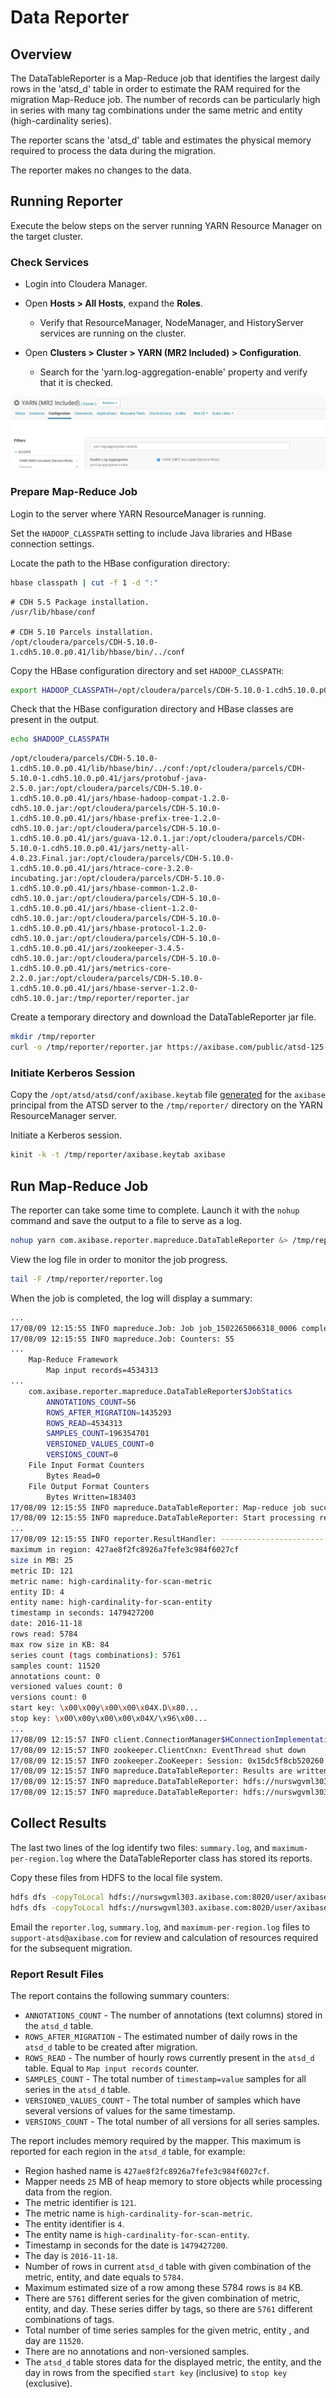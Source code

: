 # Data Reporter

## Overview

The DataTableReporter is a Map-Reduce job that identifies the largest daily rows in the 'atsd_d' table in order to estimate the RAM required for the migration Map-Reduce job. The number of records can be particularly high in series with many tag combinations under the same metric and entity (high-cardinality series).

The reporter scans the 'atsd_d' table and estimates the physical memory required to process the data during the migration.

The reporter makes no changes to the data.

## Running Reporter

Execute the below steps on the server running YARN Resource Manager on the target cluster.

### Check Services

* Login into Cloudera Manager.

* Open **Hosts > All Hosts**, expand the **Roles**.

  * Verify that ResourceManager, NodeManager, and HistoryServer services are running on the cluster.

* Open **Clusters > Cluster > YARN (MR2 Included) > Configuration**.

  * Search for the 'yarn.log-aggregation-enable' property and verify that it is checked.

![](./images/cloudera-log-aggregation-settings.jpeg)

### Prepare Map-Reduce Job

Login to the server where YARN ResourceManager is running.

Set the `HADOOP_CLASSPATH` setting to include Java libraries and HBase connection settings.

Locate the path to the HBase configuration directory:

```sh
hbase classpath | cut -f 1 -d ":"
```

```
# CDH 5.5 Package installation.
/usr/lib/hbase/conf

# CDH 5.10 Parcels installation.
/opt/cloudera/parcels/CDH-5.10.0-1.cdh5.10.0.p0.41/lib/hbase/bin/../conf
```

Copy  the HBase configuration directory and set `HADOOP_CLASSPATH`:

```sh
export HADOOP_CLASSPATH=/opt/cloudera/parcels/CDH-5.10.0-1.cdh5.10.0.p0.41/lib/hbase/bin/../conf:$(hbase mapredcp):/tmp/reporter/reporter.jar
```

Check that the HBase configuration directory and HBase classes are present in the output.

```sh
echo $HADOOP_CLASSPATH
```

```
/opt/cloudera/parcels/CDH-5.10.0-1.cdh5.10.0.p0.41/lib/hbase/bin/../conf:/opt/cloudera/parcels/CDH-5.10.0-1.cdh5.10.0.p0.41/jars/protobuf-java-2.5.0.jar:/opt/cloudera/parcels/CDH-5.10.0-1.cdh5.10.0.p0.41/jars/hbase-hadoop-compat-1.2.0-cdh5.10.0.jar:/opt/cloudera/parcels/CDH-5.10.0-1.cdh5.10.0.p0.41/jars/hbase-prefix-tree-1.2.0-cdh5.10.0.jar:/opt/cloudera/parcels/CDH-5.10.0-1.cdh5.10.0.p0.41/jars/guava-12.0.1.jar:/opt/cloudera/parcels/CDH-5.10.0-1.cdh5.10.0.p0.41/jars/netty-all-4.0.23.Final.jar:/opt/cloudera/parcels/CDH-5.10.0-1.cdh5.10.0.p0.41/jars/htrace-core-3.2.0-incubating.jar:/opt/cloudera/parcels/CDH-5.10.0-1.cdh5.10.0.p0.41/jars/hbase-common-1.2.0-cdh5.10.0.jar:/opt/cloudera/parcels/CDH-5.10.0-1.cdh5.10.0.p0.41/jars/hbase-client-1.2.0-cdh5.10.0.jar:/opt/cloudera/parcels/CDH-5.10.0-1.cdh5.10.0.p0.41/jars/hbase-protocol-1.2.0-cdh5.10.0.jar:/opt/cloudera/parcels/CDH-5.10.0-1.cdh5.10.0.p0.41/jars/zookeeper-3.4.5-cdh5.10.0.jar:/opt/cloudera/parcels/CDH-5.10.0-1.cdh5.10.0.p0.41/jars/metrics-core-2.2.0.jar:/opt/cloudera/parcels/CDH-5.10.0-1.cdh5.10.0.p0.41/jars/hbase-server-1.2.0-cdh5.10.0.jar:/tmp/reporter/reporter.jar
```

Create a temporary directory and download the DataTableReporter jar file.

```sh
mkdir /tmp/reporter
curl -o /tmp/reporter/reporter.jar https://axibase.com/public/atsd-125-migration/reporter_5.10_v2.jar
```

### Initiate Kerberos Session

Copy the `/opt/atsd/atsd/conf/axibase.keytab` file [generated](../../installation/cloudera.md#generate-keytab-file-for-axibase-principal) for the `axibase` principal from the ATSD server to the `/tmp/reporter/` directory on the YARN ResourceManager server.

Initiate a Kerberos session.

```sh
kinit -k -t /tmp/reporter/axibase.keytab axibase
```

## Run Map-Reduce Job

The reporter can take some time to complete. Launch it with the `nohup` command and save the output to a file to serve as a log.

```sh
nohup yarn com.axibase.reporter.mapreduce.DataTableReporter &> /tmp/reporter/reporter.log &
```

View the log file in order to monitor the job progress. 

```sh
tail -F /tmp/reporter/reporter.log
``` 

When the job is completed, the log will display a summary:

```sh
...
17/08/09 12:15:55 INFO mapreduce.Job: Job job_1502265066318_0006 completed successfully
17/08/09 12:15:55 INFO mapreduce.Job: Counters: 55
...
	Map-Reduce Framework
		Map input records=4534313
...
	com.axibase.reporter.mapreduce.DataTableReporter$JobStatics
		ANNOTATIONS_COUNT=56
		ROWS_AFTER_MIGRATION=1435293
		ROWS_READ=4534313
		SAMPLES_COUNT=196354701
		VERSIONED_VALUES_COUNT=0
		VERSIONS_COUNT=0
	File Input Format Counters
		Bytes Read=0
	File Output Format Counters
		Bytes Written=183403
17/08/09 12:15:55 INFO mapreduce.DataTableReporter: Map-reduce job success!
17/08/09 12:15:55 INFO mapreduce.DataTableReporter: Start processing results of the map-reduce jab.
...
17/08/09 12:15:55 INFO reporter.ResultHandler: ---------------------------------
maximum in region: 427ae8f2fc8926a7fefe3c984f6027cf
size in MB: 25
metric ID: 121
metric name: high-cardinality-for-scan-metric
entity ID: 4
entity name: high-cardinality-for-scan-entity
timestamp in seconds: 1479427200
date: 2016-11-18
rows read: 5784
max row size in KB: 84
series count (tags combinations): 5761
samples count: 11520
annotations count: 0
versioned values count: 0
versions count: 0
start key: \x00\x00y\x00\x00\x04X.D\x80...
stop key: \x00\x00y\x00\x00\x04X/\x96\x00...
...
17/08/09 12:15:57 INFO client.ConnectionManager$HConnectionImplementation: Closing zookeeper sessionid=0x15dc5f8cb520260
17/08/09 12:15:57 INFO zookeeper.ClientCnxn: EventThread shut down
17/08/09 12:15:57 INFO zookeeper.ZooKeeper: Session: 0x15dc5f8cb520260 closed
17/08/09 12:15:57 INFO mapreduce.DataTableReporter: Results are written to files:
17/08/09 12:15:57 INFO mapreduce.DataTableReporter: hdfs://nurswgvml303.axibase.com:8020/user/axibase/data_table_report/000009/summary.log
17/08/09 12:15:57 INFO mapreduce.DataTableReporter: hdfs://nurswgvml303.axibase.com:8020/user/axibase/data_table_report/000009/maximum-per-region.log
```

## Collect Results

The last two lines of the log identify two files: `summary.log`, and `maximum-per-region.log` where the DataTableReporter class has stored its reports.

Copy these files from HDFS to the local file system.

```sh
hdfs dfs -copyToLocal hdfs://nurswgvml303.axibase.com:8020/user/axibase/data_table_report/000009/summary.log /tmp/reporter/
hdfs dfs -copyToLocal hdfs://nurswgvml303.axibase.com:8020/user/axibase/data_table_report/000009/maximum-per-region.log /tmp/reporter/
```

Email the `reporter.log`, `summary.log`, and `maximum-per-region.log` files to `support-atsd@axibase.com` for review and calculation of resources required for the subsequent migration.

### Report Result Files

The report contains the following summary counters:

* `ANNOTATIONS_COUNT` - The number of annotations (text columns) stored in the `atsd_d` table.
* `ROWS_AFTER_MIGRATION` - The estimated number of daily rows in the `atsd_d` table to be created after migration. 
* `ROWS_READ` - The number of hourly rows currently present in the `atsd_d` table. Equal to `Map input records` counter.
* `SAMPLES_COUNT` - The total number of `timestamp=value` samples for all series in the `atsd_d` table.
* `VERSIONED_VALUES_COUNT` - The total number of samples which have several versions of values for the same timestamp.
* `VERSIONS_COUNT` - The total number of all versions for all series samples.

The report includes memory required by the mapper. This maximum is reported for each region in the `atsd_d` table, for example:

* Region hashed name is `427ae8f2fc8926a7fefe3c984f6027cf`.
* Mapper needs `25` MB of heap memory to store objects while processing data from the region.
* The metric identifier is `121`.
* The metric name is `high-cardinality-for-scan-metric`.
* The entity identifier is `4`.
* The entity name is `high-cardinality-for-scan-entity`.
* Timestamp in seconds for the date is `1479427200`.
* The day is `2016-11-18`.
* Number of rows in current `atsd_d` table with given combination of the metric, entity, and date equals to `5784`.
* Maximum estimated size of a row among these 5784 rows is `84` KB.
* There are `5761` different series for the given combination of metric, entity, and day. These series differ by tags, so there are `5761` different combinations of tags.
* Total number of time series samples for the given metric, entity , and day are `11520`.
* There are no annotations and non-versioned samples.
* The `atsd_d` table stores data for the displayed metric, the entity, and the day in rows from the specified `start key` (inclusive) to `stop key` (exclusive).

